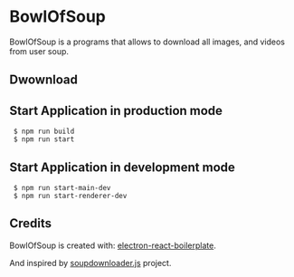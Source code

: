 # BowlOfSoup

BowlOfSoup is a programs that allows to download all images, and videos from user soup.

## Dwownload

## Start Application in production mode

```
 $ npm run build
 $ npm run start
```

## Start Application in development mode

```
 $ npm run start-main-dev
 $ npm run start-renderer-dev
```

## Credits

BowlOfSoup is created with:
[electron-react-boilerplate](https://github.com/electron-react-boilerplate/electron-react-boilerplate).

And inspired by [soupdownloader.js](https://github.com/protofALk/Soup.io-downloader) project.
